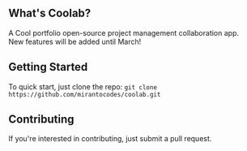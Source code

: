 
## What's Coolab?

A Cool portfolio open-source project management collaboration app.  
New features will be added until March!


## Getting Started

To quick start, just clone the repo: `git clone https://github.com/mirantocodes/coolab.git`


## Contributing

If you're interested in contributing, just submit a pull request.
